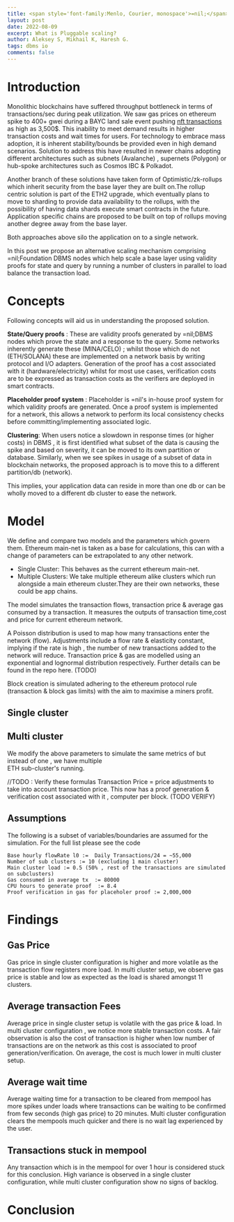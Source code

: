 ```yaml
---
title: <span style='font-family:Menlo, Courier, monospace'>=nil;</span>'s Pluggable Scaling.
layout: post
date: 2022-08-09
excerpt: What is Pluggable scaling?
author: Aleksey S, Mikhail K, Haresh G.
tags: dbms io
comments: false
---
```

# Introduction
Monolithic blockchains have suffered throughput bottleneck in terms of transactions/sec during peak utilization.
We saw gas prices on ethereum spike to 400+ gwei during a BAYC land sale event 
pushing [nft transactions](https://web3isgoinggreat.com/?id=popular-nft-mint-spikes-ethereum-gas-prices-opensea-transaction-fees-exceed-3500) 
as high as 3,500$. This inability to meet demand results in higher transaction costs and wait times for users. 
For technology to embrace mass adoption, it is inherent stability/bounds be provided even in 
high demand scenarios. Solution to address this have resulted in newer chains adopting different 
architectures such as subnets (Avalanche) , supernets (Polygon) or hub-spoke architectures such 
as Cosmos IBC & Polkadot. 

Another branch of these solutions have taken form of Optimistic/zk-rollups which inherit security 
from the base layer they are built on.The rollup centric solution is part of the ETH2 upgrade, 
which eventually plans to move to sharding to provide data availability to the rollups, with
the possibility of having data shards execute smart contracts in the future. Application specific 
chains are proposed to be built on top of rollups moving another degree away from the base layer.

Both approaches above silo the application on to a single network.

In this post we propose an alternative scaling mechanism comprising =nil;Foundation DBMS nodes 
which help scale a base layer using validity proofs for state and query by running a number of clusters 
in parallel to load balance the transaction load.


# Concepts

Following concepts will aid us in understanding the proposed solution.

**State/Query proofs** : These are validity proofs generated by =nil;DBMS nodes which prove the state
and a response to the query. Some networks inherently generate these (MINA/CELO) ; whilst those which do not
(ETH/SOLANA) these are implemented on a network basis by writing protocol and I/O adapters. Generation of the proof
has a cost associated with it (hardware/electricity) whilst for most use cases, verification costs
are to be expressed as transaction costs as the verifiers are deployed in smart contracts.

**Placeholder proof system** :
Placeholder is =nil's in-house proof system for which validity proofs are generated. Once a
proof system is implemented for a network, this allows a network to perform its local
consistency checks before committing/implementing associated logic.

**Clustering**:
When users notice a slowdown in response times (or higher costs) in DBMS , it is first identified 
what subset of the data is causing the spike and based on severity, it can be moved to its own partition or
database. Similarly, when we see spikes in usage of a subset of data in blockchain networks, 
the proposed approach is to move this to a different partition/db (network). 

This implies, your application data can reside in more than one db or can be wholly moved to a
different db cluster to ease the network.

# Model 

We define and compare two models and the parameters which govern them. Ethereum main-net is taken as a base for calculations,
this can with a change of parameters can be extrapolated to any other network.
- Single Cluster:  This behaves as the current ethereum main-net.
- Multiple Clusters: We take multiple ethereum alike clusters which run alongside a main ethereum cluster.They are their
  own networks, these could be app chains.
  
The model simulates the transaction flows, transaction price & average gas consumed by a transaction. 
It measures the outputs of transaction time,cost and price for current ethereum network.

A Poisson distribution is used to map how many transactions enter the network (flow). Adjustments include 
a flow rate & elasticity constant, implying if the rate is high , the number of new transactions added 
to the network will reduce. Transaction price & gas are modelled using an exponential and lognormal 
distribution respectively. Further details can be found in the repo here. (TODO)

Block creation is simulated adhering to the ethereum protocol rule (transaction & block gas limits) 
with the aim to maximise a miners profit.


## Single cluster



## Multi cluster

We modify the above parameters to simulate the same metrics of but instead of one , we have multiple  
ETH sub-cluster's running.


//TODO  : Verify these formulas
 Transaction Price = price adjustments to take into account transaction price. This now has a proof generation 
   & verification cost associated with it , computer per block. (TODO VERIFY)



## Assumptions
The following is a subset of variables/boundaries are assumed for the simulation. For the full list please see the code
```
Base hourly flowRate l0 :=  Daily Transactions/24 = ~55,000
Number of sub clusters := 10 (excluding 1 main cluster)
Main cluster load := 0.5 (50% , rest of the transactions are simulated on subclusters)
Gas consumed in average tx  := 80000
CPU hours to generate proof  := 8.4
Proof verification in gas for placeholer proof := 2,000,000
```

# Findings

## Gas Price

Gas price in single cluster configuration is higher and more volatile as the transaction flow registers more load.
In multi cluster setup, we observe gas price is stable and low as expected as the load is shared amongst 11 clusters.

## Average transaction Fees
Average price in single cluster setup is volatile with the gas price & load. In multi cluster configuration , 
we notice more stable transaction costs. A fair observation is also the cost of transaction is higher when 
low number of transactions are on the network as this cost is associated to proof generation/verification.
On average, the cost is much lower in multi cluster setup.

## Average wait time 

Average waiting time for a transaction to be cleared from mempool has more spikes under loads where 
transactions can be waiting to be confirmed from few seconds (high gas price) to 20 minutes. Multi cluster
configuration clears the mempools much quicker and there is no wait lag experienced by the user.

## Transactions stuck in mempool 

Any transaction which is in the mempool for over 1 hour is considered stuck for this conclusion. High variance
is observed in a single cluster configuration, while multi cluster configuration show no signs of backlog. 

# Conclusion

